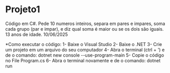 # Projeto1
Código em C#. Pede 10 numeros inteiros, separa em pares e impares, soma cada grupo (par e impar), e diz qual soma é maior ou se os dois são iguais. 13 anos de idade. 10/06/2025

*Como executar o código:
1- Baixe o Visual Studio
2- Baixe o .NET
3- Crie um projeto em um arquivo do seu computador
4- Abra o terminal (ctrl + ') e de o comando: dotnet new console --use-program-main
5- Copie o código no File Program.cs
6- Abra o terminal novamente e de o comando: dotnet run
